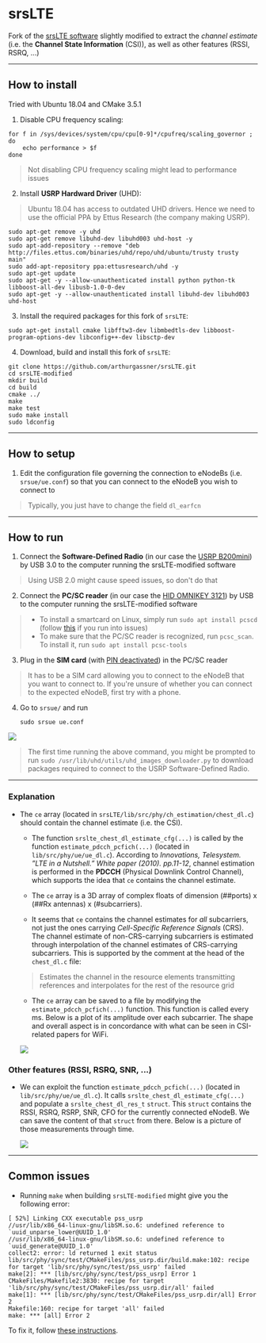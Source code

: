 srsLTE
=====

Fork of the [srsLTE software](https://github.com/srsLTE/srsLTE) slightly modified to extract the *channel estimate* (i.e. the **Channel State Information** (CSI)), as well as other features (RSSI, RSRQ, ...)

---

## How to install

Tried with Ubuntu 18.04 and CMake 3.5.1

1. Disable CPU frequency scaling:

```
for f in /sys/devices/system/cpu/cpu[0-9]*/cpufreq/scaling_governor ; do
	echo performance > $f
done
```

> Not disabling CPU frequency scaling might lead to performance issues

2. Install **USRP Hardward Driver** (UHD):

> Ubuntu 18.04 has access to outdated UHD drivers. Hence we need to use the official PPA by Ettus Research (the company making USRP).

```
sudo apt-get remove -y uhd
sudo apt-get remove libuhd-dev libuhd003 uhd-host -y
sudo apt-add-repository --remove "deb http://files.ettus.com/binaries/uhd/repo/uhd/ubuntu/trusty trusty main"
sudo add-apt-repository ppa:ettusresearch/uhd -y
sudo apt-get update
sudo apt-get -y --allow-unauthenticated install python python-tk libboost-all-dev libusb-1.0-0-dev
sudo apt-get -y --allow-unauthenticated install libuhd-dev libuhd003 uhd-host
```

3. Install the required packages for this fork of `srsLTE`:

```
sudo apt-get install cmake libfftw3-dev libmbedtls-dev libboost-program-options-dev libconfig++-dev libsctp-dev
```

4. Download, build and install this fork of `srsLTE`:

```
git clone https://github.com/arthurgassner/srsLTE.git
cd srsLTE-modified
mkdir build
cd build
cmake ../
make
make test
sudo make install
sudo ldconfig
```

---
## How to setup 

1. Edit the configuration file governing the connection to eNodeBs (i.e. `srsue/ue.conf`) so that you can connect to the eNodeB you wish to connect to 
> Typically, you just have to change the field `dl_earfcn`

---
## How to run

1. Connect the **Software-Defined Radio** (in our case the [USRP B200mini](https://www.ettus.com/all-products/usrp-b200mini/)) by USB 3.0 to the computer running the srsLTE-modified software
> Using USB 2.0 might cause speed issues, so don't do that

2. Connect the **PC/SC reader** (in our case the [HID OMNIKEY 3121](https://www.hidglobal.com/products/readers/omnikey/3121)) by USB to the computer running the srsLTE-modified software
> - To install a smartcard on Linux, simply run `sudo apt install pcscd` (follow [this](http://wiki.infonotary.com/index.php/Installation_of_smart_card_reader_and_smart_card_drivers_in_Linux) if you run into issues)
> - To make sure that the PC/SC reader is recognized, run `pcsc_scan`. To install it, run `sudo apt install pcsc-tools`

3. Plug in the **SIM card** (with [PIN deactivated](https://support.myxplora.com/hc/en-gb/articles/360003363353-How-to-deactivate-the-PIN-code-of-your-SIM-card)) in the PC/SC reader
> It has to be a SIM card allowing you to connect to the eNodeB that you want to connect to. If you're unsure of whether you can connect to the expected eNodeB, first try with a phone.

4. Go to `srsue/` and run
	```
	sudo srsue ue.conf
	```
![](doc/img/srsue.gif)

> The first time running the above command, you might be prompted to run `sudo /usr/lib/uhd/utils/uhd_images_downloader.py` to download packages required to connect to the USRP Software-Defined Radio.

---

### Explanation

- The `ce` array (located in `srsLTE/lib/src/phy/ch_estimation/chest_dl.c`) should contain the channel estimate (i.e. the CSI).
	- The function `srslte_chest_dl_estimate_cfg(...)` is called by the function `estimate_pdcch_pcfich(...)` (located in `lib/src/phy/ue/ue_dl.c`). According to *Innovations, Telesystem. ”LTE in a Nutshell.” White paper (2010). pp.11-12*, channel estimation is performed in the **PDCCH** (Physical Downlink Control Channel), which supports the idea that `ce` contains the channel estimate.

	- The `ce` array is a 3D array of complex floats of dimension (##ports) x (##Rx antennas) x (#subcarriers).

	- It seems that `ce` contains the channel estimates for *all* subcarriers, not just the ones carrying *Cell-Specific Reference Signals* (CRS). The channel estimate of non-CRS-carrying subcarriers is estimated through interpolation of the channel estimates of CRS-carrying subcarriers. This is supported by the comment at the head of the `chest_dl.c` file:
	> Estimates the channel in the resource elements transmitting references and interpolates for the rest of the resource grid

	- The `ce` array can be saved to a file by modifying the `estimate_pdcch_pcfich(...)` function. This function is called every ms. Below is a plot of its amplitude over each subcarrier. The shape and overall aspect is in concordance with what can be seen in CSI-related papers for WiFi.

	![](doc/img/channel_estimate_example.png)


### Other features (RSSI, RSRQ, SNR, ...)

- We can exploit the function `estimate_pdcch_pcfich(...)` (located in `lib/src/phy/ue/ue_dl.c`). It calls `srslte_chest_dl_estimate_cfg(...)` and populate a `srslte_chest_dl_res_t` `struct`. This `struct` contains the RSSI, RSRQ, RSRP, SNR, CFO for the currently connected eNodeB. We can save the content of that `struct` from there. Below is a picture of those measurements through time.

	![](doc/img/other_features_example.png)

---

## Common issues

- Running `make` when building `srsLTE-modified` might give you the following error:

```
[ 52%] Linking CXX executable pss_usrp
//usr/lib/x86_64-linux-gnu/libSM.so.6: undefined reference to `uuid_unparse_lower@UUID_1.0'
//usr/lib/x86_64-linux-gnu/libSM.so.6: undefined reference to `uuid_generate@UUID_1.0'
collect2: error: ld returned 1 exit status
lib/src/phy/sync/test/CMakeFiles/pss_usrp.dir/build.make:102: recipe for target 'lib/src/phy/sync/test/pss_usrp' failed
make[2]: *** [lib/src/phy/sync/test/pss_usrp] Error 1
CMakeFiles/Makefile2:3830: recipe for target 'lib/src/phy/sync/test/CMakeFiles/pss_usrp.dir/all' failed
make[1]: *** [lib/src/phy/sync/test/CMakeFiles/pss_usrp.dir/all] Error 2
Makefile:160: recipe for target 'all' failed
make: *** [all] Error 2
```

To fix it, follow [these instructions](https://github.com/piyushrpt/condaLinuxSetup/blob/master/issues.md).
